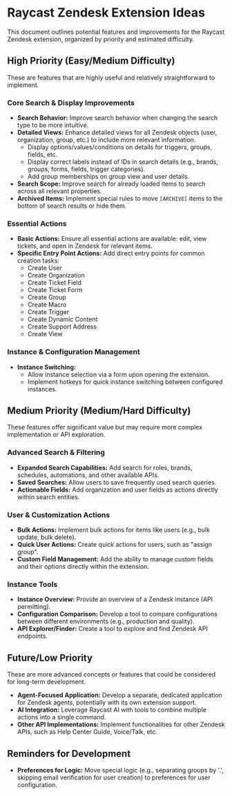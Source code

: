 # Raycast Zendesk Extension Ideas

This document outlines potential features and improvements for the Raycast Zendesk extension, organized by priority and estimated difficulty.

## High Priority (Easy/Medium Difficulty)

These are features that are highly useful and relatively straightforward to implement.

### Core Search & Display Improvements
*   **Search Behavior:** Improve search behavior when changing the search type to be more intuitive.
*   **Detailed Views:** Enhance detailed views for all Zendesk objects (user, organization, group, etc.) to include more relevant information.
    *   Display options/values/conditions on details for triggers, groups, fields, etc.
    *   Display correct labels instead of IDs in search details (e.g., brands, groups, forms, fields, trigger categories).
    *   Add group memberships on group view and user details.
*   **Search Scope:** Improve search for already loaded items to search across all relevant properties.
*   **Archived Items:** Implement special rules to move `[ARCHIVE]` items to the bottom of search results or hide them.

### Essential Actions
*   **Basic Actions:** Ensure all essential actions are available: edit, view tickets, and open in Zendesk for relevant items.
*   **Specific Entry Point Actions:** Add direct entry points for common creation tasks:
    *   Create User
    *   Create Organization
    *   Create Ticket Field
    *   Create Ticket Form
    *   Create Group
    *   Create Macro
    *   Create Trigger
    *   Create Dynamic Content
    *   Create Support Address
    *   Create View

### Instance & Configuration Management
*   **Instance Switching:**
    *   Allow instance selection via a form upon opening the extension.
    *   Implement hotkeys for quick instance switching between configured instances.

## Medium Priority (Medium/Hard Difficulty)

These features offer significant value but may require more complex implementation or API exploration.

### Advanced Search & Filtering
*   **Expanded Search Capabilities:** Add search for roles, brands, schedules, automations, and other available APIs.
*   **Saved Searches:** Allow users to save frequently used search queries.
*   **Actionable Fields:** Add organization and user fields as actions directly within search entities.

### User & Customization Actions
*   **Bulk Actions:** Implement bulk actions for items like users (e.g., bulk update, bulk delete).
*   **Quick User Actions:** Create quick actions for users, such as "assign group".
*   **Custom Field Management:** Add the ability to manage custom fields and their options directly within the extension.

### Instance Tools
*   **Instance Overview:** Provide an overview of a Zendesk instance (API permitting).
*   **Configuration Comparison:** Develop a tool to compare configurations between different environments (e.g., production and quality).
*   **API Explorer/Finder:** Create a tool to explore and find Zendesk API endpoints.

## Future/Low Priority

These are more advanced concepts or features that could be considered for long-term development.

*   **Agent-Focused Application:** Develop a separate, dedicated application for Zendesk agents, potentially with its own extension support.
*   **AI Integration:** Leverage Raycast AI with tools to combine multiple actions into a single command.
*   **Other API Implementations:** Implement functionalities for other Zendesk APIs, such as Help Center Guide, Voice/Talk, etc.

## Reminders for Development

*   **Preferences for Logic:** Move special logic (e.g., separating groups by '.', skipping email verification for user creation) to preferences for user configuration.